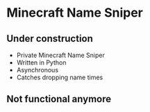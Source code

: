 # Minecraft Name Sniper
## Under construction

- Private Minecraft Name Sniper
- Written in Python
- Asynchronous
- Catches dropping name times

## Not functional anymore
